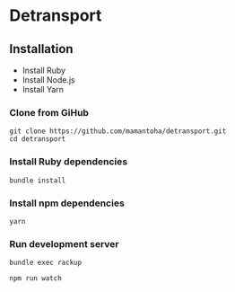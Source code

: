 # Detransport

## Installation

* Install Ruby
* Install Node.js
* Install Yarn

### Clone from GiHub

```console
git clone https://github.com/mamantoha/detransport.git
cd detransport
```

### Install Ruby dependencies

```console
bundle install
```

### Install npm dependencies

```console
yarn
```

### Run development server

```console
bundle exec rackup
```

```console
npm run watch
```
